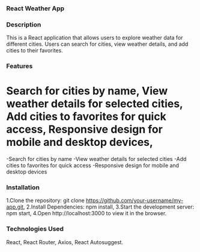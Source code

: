 ### React Weather App

### Description
This is a React application that allows users to explore weather data for different cities. Users can search for cities, view weather details, and add cities to their favorites.

### Features

Search for cities by name,
View weather details for selected cities,
Add cities to favorites for quick access,
Responsive design for mobile and desktop devices,
=======
-Search for cities by name
-View weather details for selected cities
-Add cities to favorites for quick access
-Responsive design for mobile and desktop devices


### Installation
1.Clone the repository:
git clone https://github.com/your-username/my-app.git,
2.Install Dependencies:
npm install,
3.Start the development server:
npm start,
4.Open http://localhost:3000 to view it in the browser.

### Technologies Used
React,
React Router,
Axios,
React Autosuggest.


